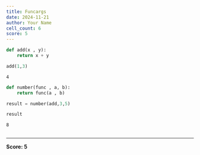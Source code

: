 ```yaml
---
title: Funcargs
date: 2024-11-21
author: Your Name
cell_count: 6
score: 5
---
```


```python
def add(x , y):
    return x + y
```


```python
add(1,3)
```




    4




```python
def number(func , a, b):
    return func(a , b)
```


```python
result = number(add,3,5)
```


```python
result
```




    8




```python

```


---
**Score: 5**

